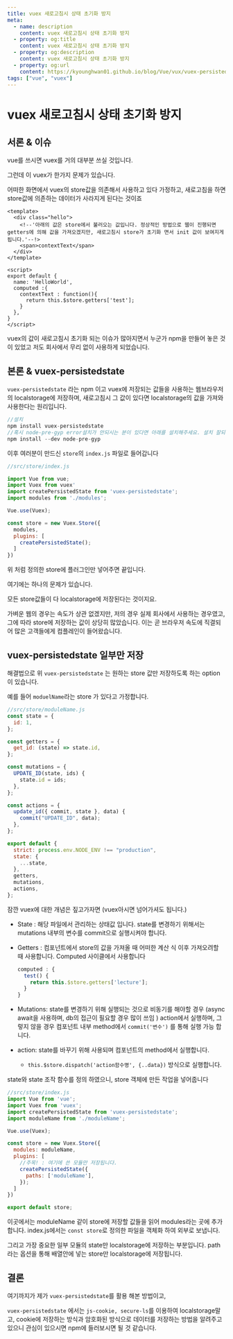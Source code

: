```yaml
---
title: vuex 새로고침시 상태 초기화 방지
meta:
  - name: description
    content: vuex 새로고침시 상태 초기화 방지
  - property: og:title
    content: vuex 새로고침시 상태 초기화 방지
  - property: og:description
    content: vuex 새로고침시 상태 초기화 방지
  - property: og:url
    content: https://kyounghwan01.github.io/blog/Vue/vux/vuex-persistedstate/
tags: ["vue", "vuex"]
---
```


# vuex 새로고침시 상태 초기화 방지

## 서론 & 이슈

vue를 쓰시면 vuex를 거의 대부분 쓰실 것입니다.

그런데 이 vuex가 한가지 문제가 있습니다.

어떠한 화면에서 vuex의 store값을 의존해서 사용하고 있다 가정하고, 새로고침을 하면 store값에 의존하는 데이터가 사라지게 된다는 것이죠

```vue
<template>
  <div class="hello">
    <!--'아래의 값은 store에서 불러오는 값입니다. 정상적인 방법으로 웹이 진행되면 getters에 의해 값을 가져오겠지만, 새로고침시 store가 초기화 면서 init 값이 보여지게 됩니다.'--!>
    <span>contextText</span>
  </div>
</template>

<script>
export default {
  name: 'HelloWorld',
  computed :{
    contextText : function(){
      return this.$store.getters['test'];
    }
  },
}
</script>
```

vuex의 값이 새로고침시 초기화 되는 이슈가 많아지면서 누군가 npm을 만들어 놓은 것이 있었고 저도 회사에서 무리 없이 사용하게 되었습니다.

## 본론 & vuex-persistedstate

`vuex-persistedstate` 라는 npm 이고 vuex에 저장되는 값들을 사용하는 웹브라우저의 localstorage에 저장하며, 새로고침시 그 값이 있다면 localstorage의 값을 가져와 사용한다는 원리입니다.

```js
//설치
npm install vuex-persistedstate
//혹시 node-pre-gyp error설치가 안되시는 분이 있다면 아래를 설치해주세요. 설치 잘되시는 분은 넘어가셔도 됩니다.
npm install --dev node-pre-gyp

```

이후 여러분이 만드신 `store`의 `index.js` 파일로 들어갑니다

```js
//src/store/index.js

import Vue from vue;
import Vuex from vuex'
import createPersistedState from 'vuex-persistedstate';
import modules from './modules';

Vue.use(Vuex);

const store = new Vuex.Store({
  modules,
  plugins: [
    createPersistedState();
  ]
})
```

위 처럼 정의한 store에 플러그인만 넣어주면 끝입니다.

여기에는 하나의 문제가 있습니다.

모든 store값들이 다 localstorage에 저장된다는 것이지요.

가벼운 웹의 경우는 속도가 상관 없겠지만, 저의 경우 실제 회사에서 사용하는 경우였고, 그에 따라 store에 저장하는 값이 상당히 많았습니다. 이는 곧 브라우저 속도에 직결되어 많은 고객들에게 컴플레인이 들어왔습니다.

## vuex-persistedstate 일부만 저장

해결법으로 위 `vuex-persistedstate` 는 원하는 store 값만 저장하도록 하는 option이 있습니다.

예를 들어 `moduelName`라는 store 가 있다고 가정합니다.

```js
//src/store/moduleName.js
const state = {
  id: 1,
};

const getters = {
  get_id: (state) => state.id,
};

const mutations = {
  UPDATE_ID(state, ids) {
    state.id = ids;
  },
};

const actions = {
  update_id({ commit, state }, data) {
    commit("UPDATE_ID", data);
  },
};

export default {
  strict: process.env.NODE_ENV !== "production",
  state: {
    ...state,
  },
  getters,
  mutations,
  actions,
};
```

잠깐 vuex에 대한 개념은 짚고가자면 (vuex아시면 넘어가셔도 됩니다.)

- State : 해당 파일에서 관리하는 상태값 입니다. state를 변경하기 위해서는 mutations 내부의 변수를 commit으로 실행시켜야 합니다.

- Getters : 컴포넌트에서 store의 값을 가져올 때 어떠한 계산 식 이후 가져오려할 때 사용합니다. Computed 사이클에서 사용합니다

  ```js
  computed : {
  	test() {
      return this.$store.getters['lecture'];
    }
  }
  ```

- Mutations: state를 변경하기 위해 실행되는 것으로 비동기를 해야할 경우 (async await을 사용하며, db의 접근이 필요할 경우 많이 쓰임 ) action에서 실행하며, 그렇지 않을 경우 컴포넌트 내부 method에서 `commit('변수')` 를 통해 실행 가능 합니다.

- action: state를 바꾸기 위해 사용되며 컴포넌트의 method에서 실행합니다.

  - `this.$store.dispatch('action함수명', {..data})` 방식으로 실행합니다.

state와 state 조작 함수를 정의 하였으니, store 객체에 만든 작업을 넣어줍니다

```js
//src/store/index.js
import Vue from 'vue';
import Vuex from 'vuex';
import createPersistedState from 'vuex-persistedstate';
import moduleName from './moduleName';

Vue.use(Vuex);

const store = new Vuex.Store({
  modules: moduleName,
  plugins: [
    //주목! : 여기에 쓴 모듈만 저장됩니다.
    createPersistedState({
      paths: ['moduleName'],
    });
  ]
})

export default store;
```

이곳에서는 moduleName 같이 store에 저장할 값들을 읽어 modules라는 곳에 추가합니다.
index.js에서는 `const store`로 정의한 파일을 객체화 하여 외부로 보냅니다.

그리고 가장 중요한 일부 모듈의 state만 localstorage에 저장하는 부분입니다.
path라는 옵션을 통해 배열안에 넣는 store만 localstorage에 저장됩니다.

## 결론

여기까지가 제가 `vuex-persistedstate`를 활용 해본 방법이고,

`vuex-persistedstate` 에서는 `js-cookie, secure-ls`를 이용하여 localstorage말고, cookie에 저장하는 방식과 암호화된 방식으로 데이터를 저장하는 방법을 알려주고 있으니 관심이 있으시면 npm에 들러보시면 될 것 같습니다.

<TagLinks />

<Disqus />
